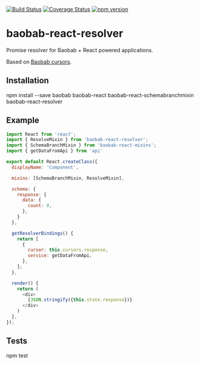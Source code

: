 [![Build Status](https://travis-ci.org/Brogency/baobab-react-resolver.svg)](https://travis-ci.org/Brogency/baobab-react-resolver)
[![Coverage Status](https://coveralls.io/repos/github/Brogency/baobab-react-resolver/badge.svg?branch=master)](https://coveralls.io/github/Brogency/baobab-react-resolver?branch=master)
[![npm version](https://badge.fury.io/js/baobab-react-resolver.svg)](https://badge.fury.io/js/baobab-react-resolver)


baobab-react-resolver
=========

Promise resolver for Baobab + React powered applications.

Based on [Baobab cursors](https://github.com/Yomguithereal/baobab).

## Installation

  npm install --save baobab baobab-react baobab-react-schemabranchmixin baobab-react-resolver

## Example

```javascript
import React from 'react';
import { ResolveMixin } from 'baobab-react-resolver';
import { SchemaBranchMixin } from 'baobab-react-mixins';
import { getDataFromApi } from 'api'

export default React.createClass({
  displayName: 'Component',

  mixins: [SchemaBranchMixin, ResolveMixin],

  schema: {
    response: {
      data: {
        count: 0,
      },
    }
  },

  getResolverBindings() {
    return [
      {
        cursor: this.cursors.response,
        service: getDataFromApi,
      },
    ];
  },

  render() {
    return (
      <div>
        {JSON.stringify({this.state.response})}
      </div>
    )
  },
});

```


## Tests

  npm test
